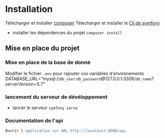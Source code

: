 # Installation
Télécharger et installer [composer](https://getcomposer.org/download/)
Télecharger et installer le [Cli de symfony](https://symfony.com/download)
- installer les dépendences du projet `composer install`
## Mise en place du projet
### Mise en place de la base de donné
Modifier le fichier `.env` pour rajouter vos variables d'environements
DATABASE_URL="mysql://`db_user`:`db_password`@127.0.0.1:3306/`db_name`?serverVersion=5.7"
### lancement du serveur de dévéloppement
- lancer le serveur `symfony serve`
### Documentation de l'api
```bash
Ouvrir l'application sur URL http://localhost:8000/api
```
